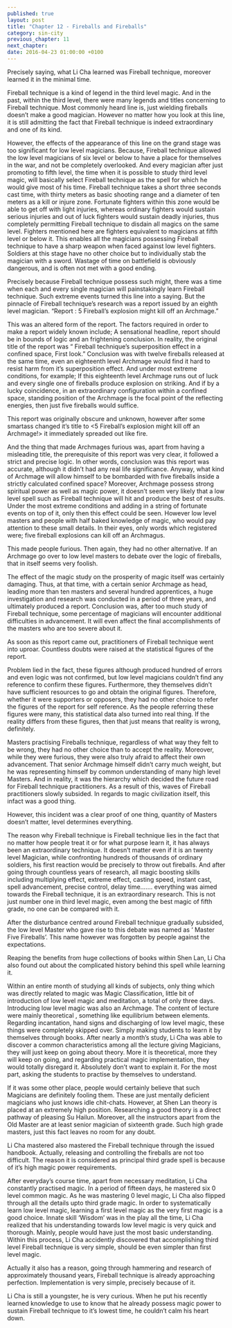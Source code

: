 ```yaml
---
published: true
layout: post
title: "Chapter 12 - Fireballs and Fireballs"
category: sin-city
previous_chapter: 11
next_chapter:
date: 2016-04-23 01:00:00 +0100
---
```

Precisely saying, what Li Cha learned was Fireball technique, moreover learned it in the minimal time.

Fireball technique is a kind of legend in the third level magic. And in the past, within the third level, there were many legends and titles concerning to Fireball technique. Most commonly heard line is, just wielding fireballs doesn’t make a good magician. However no matter how you look at this line, it is still admitting the fact that Fireball technique is indeed extraordinary and one of its kind.
<!--more-->

However, the effects of the appearance of this line on the grand stage was too significant for low level magicians. Because, Fireball technique allowed the low level magicians of six level or below  to have a place for themselves in the war, and not be completely overlooked. And every magician after just promoting to fifth level, the time when it is possible to study third level magic, will basically select Fireball technique as the spell for which he would give most of his time. Fireball technique takes a short three seconds cast time, with thirty meters as basic shooting range and a diameter of ten meters as a kill or injure zone. Fortunate fighters within this zone would be able to get off with light injuries, whereas ordinary fighters would sustain serious injuries and out of luck fighters would sustain deadly injuries, thus completely permitting Fireball technique to disdain all magics on the same level. Fighters mentioned here are fighters equivalent to magicians at fifth level or below it. This enables all the magicians possessing Fireball technique to have a sharp weapon when faced against low level fighters. Soldiers at this stage have no other choice but to individually stab the magician with a sword. Wastage of time on battlefield is obviously dangerous, and is often not met with a good ending.

Precisely because Fireball technique possess such might, there was a time when each and every single magician will painstakingly learn Fireball technique. Such extreme events turned this line into a saying. But the pinnacle of Fireball technique’s research was a report issued by an eighth level magician. “Report : 5 Fireball’s explosion might kill off an Archmage.”

This was an altered form of the report. The factors required in order to make a report widely known include; A sensational headline, report should be in bounds of logic and an frightening conclusion. In reality, the original title of the report was “ Fireball technique’s superposition effect in a confined space, First look.” Conclusion was with twelve fireballs  released at the same time, even an eighteenth level Archmage would find it hard to resist harm from it’s superposition effect. And under most extreme conditions, for example; If this eighteenth level Archmage runs out of luck and every single one of fireballs produce explosion on striking. And if by a lucky coincidence, in an extraordinary configuration within a confined space, standing position of the Archmage is the focal point of the reflecting energies, then just five fireballs would suffice.

This report was originally obscure and unknown, however after some smartass changed it’s title to <5 Fireball’s explosion might kill off an Archmage!> it immediately spreaded out like fire.

And the thing that made Archmages furious was, apart from having a misleading title, the prerequisite of this report was very clear, it followed a strict and precise logic. In other words, conclusion was this report was accurate, although it didn’t had any real life significance. Anyway, what kind of Archmage will allow himself to be bombarded with five fireballs inside a strictly calculated confined space? Moreover, Archmage possess strong spiritual power as well as magic power, it doesn’t seem very likely that a low level spell such as Fireball technique will hit and produce the best of results. Under the most extreme conditions and adding in a string of fortunate events on top of it, only then this effect could be seen. However low level masters and people with half baked knowledge of magic, who would pay attention to these small details. In their eyes, only words which registered were; five fireball explosions can kill off an Archmagus.

This made people furious. Then again, they had no other alternative. If an Archmage go over to low level masters to debate over the logic of fireballs, that in itself seems very foolish.

The effect of the magic study on the prosperity of magic itself was certainly damaging. Thus, at that time, with a certain senior Archmage as head, leading more than ten masters and several hundred apprentices, a huge investigation and research was conducted in a period of three years, and ultimately produced a report. Conclusion was, after too much study of Fireball technique, some percentage of magicians will encounter additional difficulties in advancement. It will even affect the final accomplishments of the masters who are too severe about it.

As soon as this report came out, practitioners of Fireball technique went into uproar. Countless doubts were raised at the statistical figures of the report.

Problem lied in the fact, these figures although produced hundred of errors and even logic was not confirmed, but low level magicians couldn’t find any reference to confirm these figures. Furthermore, they themselves didn’t have sufficient resources to go and obtain the original figures. Therefore, whether it were supporters or opposers, they had no other choice to refer the figures of the report for self reference. As the people referring these figures were many, this statistical data also turned into real thing. If the reality differs from these figures, then that just means that reality is wrong, definitely.

Masters practising Fireballs technique, regardless of what way they felt to be wrong, they had no other choice than to accept the reality. Moreover, while they were furious, they were also truly afraid to affect their own advancement. That senior Archmage himself didn’t carry much weight, but he was representing himself by common understanding of many high level Masters. And in reality, it was the hierarchy which decided the future road for Fireball technique practitioners. As a result of this, waves of Fireball practitioners slowly subsided. In regards to magic civilization itself, this infact was a good thing.

However, this incident was a clear proof of one thing, quantity of Masters doesn’t matter, level determines everything.

The reason why Fireball technique is Fireball technique lies in the fact that no matter how people treat it or for what purpose learn it, it has always been an extraordinary technique. It doesn’t matter even if it is an twenty level Magician, while confronting hundreds of thousands of ordinary soldiers, his first reaction would be precisely to throw out fireballs. And after going through countless years of research, all magic boosting skills including multiplying effect, extreme effect, casting speed, instant cast, spell advancement, precise control, delay time……. everything was aimed towards the Fireball technique, it is an extraordinary research.  This is not just number one in third level magic, even among the best magic of fifth grade, no one can be compared with it.

After the disturbance centred around Fireball technique gradually subsided, the low level Master who gave rise to this debate was named as ‘ Master Five Fireballs’. This name however was forgotten by people against the expectations.

Reaping the benefits from huge collections of books within Shen Lan, Li Cha also found out about the complicated history behind this spell while learning it.

Within an entire month of studying all kinds of subjects, only thing which was directly related to magic was Magic Classification, little bit of introduction of low level magic and meditation, a total of only three days. Introducing low level magic was also an Archmage. The content of lecture were mainly theoretical , something like equilibrium between elements. Regarding incantation, hand signs and discharging of low level magic, these things were completely skipped over. Simply making students to learn it by themselves through books. After nearly a month’s study, Li Cha was able to discover a common characteristics among all the lecture giving Magicians, they will just keep on going about theory. More it is theoretical, more they will keep on going, and regarding practical magic implementation, they would totally disregard it. Absolutely don’t want to explain it. For the most part, asking the students to practise by themselves to understand.

If it was some other place, people would certainly believe that such Magicians are definitely fooling them. These are just mentally deficient magicians who just knows idle chit-chats. However, at Shen Lan theory is placed at an extremely high position. Researching a good theory is a direct pathway of pleasing Su Hailun. Moreover, all the instructors apart from the Old Master are at least senior magician of sixteenth grade. Such high grade masters, just this fact leaves no room for any doubt.

Li Cha mastered also mastered the Fireball technique through the issued handbook. Actually, releasing and controlling the fireballs are not too difficult. The reason it is considered as principal third grade spell is because of it’s high magic power requirements.

After everyday’s course time, apart from necessary meditation, Li Cha constantly practised magic. In a period of fifteen days, he mastered six 0 level common magic. As he was mastering 0 level magic, Li Cha also flipped through all the details upto third grade magic. In order to systematically learn low level magic, learning a first level magic as the very first magic is a good choice. Innate skill ‘Wisdom’ was in the play all the time, Li Cha realized that his understanding towards low level magic is very quick and thorough. Mainly, people would have just the most basic understanding. Within this process, Li Cha accidently discovered that accomplishing third level Fireball technique is very simple, should be even simpler than first level magic.

Actually it also has a reason, going through hammering and research of approximately thousand years, Fireball technique is already approaching perfection. Implementation is very simple, precisely because of it.

Li Cha is still a youngster, he is very curious. When he put his recently learned knowledge to use to know that he already possess magic power to sustain Fireball technique to it’s lowest time, he couldn’t calm his heart down.
